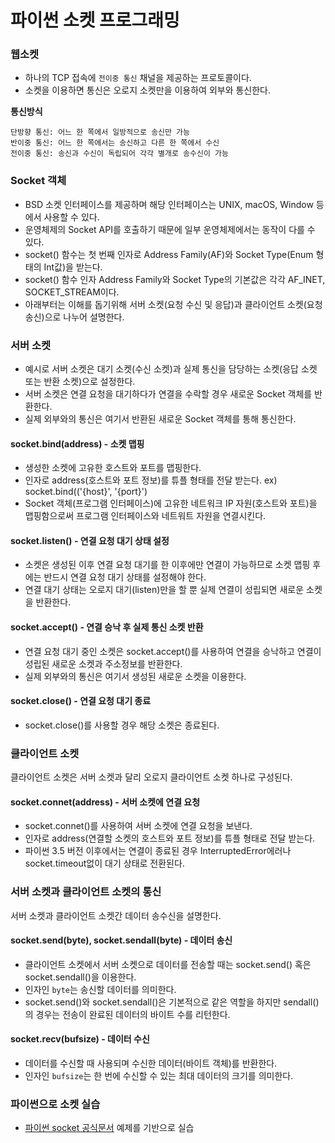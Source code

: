 # 파이썬 소켓 프로그래밍

### 웹소켓

- 하나의 TCP 접속에 `전이중 통신` 채널을 제공하는 프로토콜이다.
- 소켓을 이용하면 통신은 오로지 소켓만을 이용하여 외부와 통신한다.

**통신방식**

```
단방향 통신: 어느 한 쪽에서 일방적으로 송신만 가능
반이중 통신: 어느 한 쪽에서는 송신하고 다른 한 쪽에서 수신
전이중 통신: 송신과 수신이 독립되어 각각 별개로 송수신이 가능
```

### Socket 객체

- BSD 소켓 인터페이스를 제공하며 해당 인터페이스는 UNIX, macOS, Window 등에서 사용할 수 있다.
- 운영체제의 Socket API를 호출하기 때문에 일부 운영체제에서는 동작이 다를 수 있다.
- socket() 함수는 첫 번째 인자로 Address Family(AF)와 Socket Type(Enum 형태의 Int값)을 받는다.
- socket() 함수 인자 Address Family와 Socket Type의 기본값은 각각 AF_INET, SOCKET_STREAM이다.
- 아래부터는 이해를 돕기위해 서버 소켓(요청 수신 및 응답)과 클라이언트 소켓(요청 송신)으로 나누어 설명한다.

### 서버 소켓

- 예시로 서버 소켓은 대기 소켓(수신 소켓)과 실제 통신을 담당하는 소켓(응답 소켓 또는 반환 소켓)으로 설정한다.
- 서버 소켓은 연결 요청을 대기하다가 연결을 수락할 경우 새로운 Socket 객체를 반환한다.
- 실제 외부와의 통신은 여기서 반환된 새로운 Socket 객체를 통해 통신한다.

#### socket.bind(address) - 소켓 맵핑

- 생성한 소켓에 고유한 호스트와 포트를 맵핑한다.
- 인자로 address(호스트와 포트 정보)를 튜플 형태를 전달 받는다. ex) socket.bind(('{host}', '{port}')
- Socket 객체(프로그램 인터페이스)에 고유한 네트워크 IP 자원(호스트와 포트)을 맵핑함으로써 프로그램 인터페이스와 네트워트 자원을 연결시킨다.

#### socket.listen() - 연결 요청 대기 상태 설정

- 소켓은 생성된 이후 연결 요청 대기를 한 이후에만 연결이 가능하므로 소켓 맵핑 후에는 반드시 연결 요청 대기 상태를 설정해야 한다.
- 연결 대기 상태는 오로지 대기(listen)만을 할 뿐 실제 연결이 성립되면 새로운 소켓을 반환한다.

#### socket.accept() - 연결 승낙 후 실제 통신 소켓 반환

- 연결 요청 대기 중인 소켓은 socket.accept()를 사용하여 연결을 승낙하고 연결이 성립된 새로운 소켓과 주소정보를 반환한다.
- 실제 외부와의 통신은 여기서 생성된 새로운 소켓을 이용한다.

#### socket.close() - 연결 요청 대기 종료

- socket.close()를 사용할 경우 해당 소켓은 종료된다.

### 클라이언트 소켓

클라이언트 소켓은 서버 소켓과 달리 오로지 클라이언트 소켓 하나로 구성된다.

#### socket.connet(address) - 서버 소켓에 연결 요청

- socket.connet()를 사용하여 서버 소켓에 연결 요청을 보낸다.
- 인자로 address(연결할 소켓의 호스트와 포트 정보)를 튜플 형태로 전달 받는다.
- 파이썬 3.5 버전 이후에서는 연결이 종료된 경우 InterruptedError에러나 socket.timeout없이 대기 상태로 전환된다.

### 서버 소켓과 클라이언트 소켓의 통신

서버 소켓과 클라이언트 소켓간 데이터 송수신을 설명한다.

#### socket.send(byte), socket.sendall(byte) - 데이터 송신

- 클라이언트 소켓에서 서버 소켓으로 데이터를 전송할 때는 socket.send() 혹은 socket.sendall()을 이용한다.
- 인자인 `byte`는 송신할 데이터를 의미한다.
- socket.send()와 socket.sendall()은 기본적으로 같은 역할을 하지만 sendall()의 경우는 전송이 완료된 데이터의 바이트 수를 리턴한다.

#### socket.recv(bufsize) - 데이터 수신

- 데이터를 수신할 때 사용되며 수신한 데이터(바이트 객체)를 반환한다.
- 인자인 `bufsize`는 한 번에 수신할 수 있는 최대 데이터의 크기를 의미한다.


### 파이썬으로 소켓 실습

- [파이썬 socket 공식문서](https://docs.python.org/3/library/socket.html#example) 예제를 기반으로 실습
